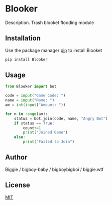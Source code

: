 # Blooker

Description. 
Trash blooket flooding module

## Installation

Use the package manager [pip](https://pip.pypa.io/en/stable/) to install Blooket

```bash
pip install Blooker
```

## Usage

```python
from Blooker import bot

code = input("Game Code: ")
name = input("Name: ")
am = int(input("Amount: "))

for n in range(am):
    status = bot.join(code, name, "Angry Bot")
    if status == True:
        count+=1
        print("Joined Game")
    else:
        print("Failed to Join")
```

## Author
Biggie / bigboy-baby / bigboybigboi / biggie.wtf

## License
[MIT](https://choosealicense.com/licenses/mit/)
